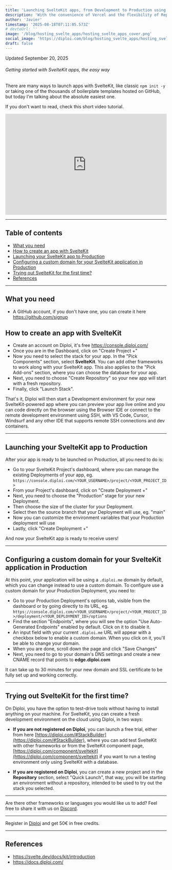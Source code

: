 ```yaml
---
title: 'Launching SvelteKit apps, from Development to Production using Diploi'
description: 'With the convenience of Vercel and the flexibility of Replit, all in a single platform, to create SvelteKit-powered apps super fast'
author: 'Javier'
timestamp: '2025-08-18T07:11:05.573Z'
# devtoUrl: ''
image: '/blog/hosting_svelte_apps/hosting_svelte_apps_cover.png'
social_image: 'https://diploi.com/blog/hosting_svelte_apps/hosting_svelte_apps_og.png'
draft: false
---
```


Updated <time datetime="2025-09-20T15:22:05.000Z">September 20, 2025</time>

###### Getting started with SvelteKit apps, the easy way

There are many ways to launch apps with SvelteKit, like classic `npm init -y` or taking one of the thousands of boilerplate templates hosted on GitHub, but today I'm talking about the absolute easiest one.

If you don't want to read, check this short video tutorial.

<div style="display:flex; justify-content:center; width:100%">
    <iframe width="560" height="315" src="https://www.youtube.com/embed/Cj8WW_EZlMQ?si=ws1-4P8rWnrtNc4y" title="Launching a SvelteKit in record time" frameborder="0" allow="accelerometer; autoplay; clipboard-write; encrypted-media; gyroscope; picture-in-picture; web-share" referrerpolicy="strict-origin-when-cross-origin" allowfullscreen></iframe>
</div>

---

## Table of contents

- [What you need](#what-you-need)
- [How to create an app with SvelteKit](#how-to-create-an-app-with-sveltekit)
- [Launching your SvelteKit app to Production](#launching-your-sveltekit-app-to-production)
- [Configuring a custom domain for your SvelteKit application in Production](#configuring-a-custom-domain-for-your-sveltekit-application-in-production)
- [Trying out SvelteKit for the first time?](#trying-out-sveltekit-for-the-first-time)
- [References](#references)

---

## What you need

- A GitHub account, if you don't have one, you can create it here https://github.com/signup

## How to create an app with SvelteKit

- Create an account on Diploi, it's free https://console.diploi.com/
- Once you are in the Dashboard, click on "Create Project +"
- Now you need to select the stack for your app. In the "Pick Components" section, select **SvelteKit**. You can add other frameworks to work along with your SvelteKit app. This also applies to the "Pick Add-ons" section, where you can choose the database for your app.
- Next, you need to choose "Create Repository" so your new app will start with a fresh repository.
- Finally, click "Launch Stack".

That's it, Diploi will then start a Development environment for your new SvelteKit-powered app where you can preview your app live online and you can code directly on the browser using the Browser IDE or connect to the remote development environment using SSH, with VS Code, Cursor, Windsurf and any other IDE that supports remote SSH connections and dev containers.

---

## Launching your SvelteKit app to Production

After your app is ready to be launched on Production, all you need to do is:

- Go to your SvelteKit Project's dashboard, where you can manage the existing Deployments of your app, eg. `https://console.diploi.com/<YOUR_USERNAME>/project/<YOUR_PROJECT_ID>`
- From your Project's dashboard, click on "Create Deployment +"
- Next, you need to choose the "Production" stage for your new Deployment.
- Then choose the size of the cluster for your Deployment.
- Select then the source branch that your Deployment will use, eg. "main"
- Now you can customize the environment variables that your Production deployment will use
- Lastly, click "Create Deployment +"

And now your SvelteKit app is ready to receive users!

---

## Configuring a custom domain for your SvelteKit application in Production

At this point, your application will be using a `.diploi.me` domain by default, which you can change instead to use a custom domain. To configure use a custom domain for your Production Deployment, you need to:

- Go to your Production Deployment's options tab, visible from the dashboard or by going directly to its URL, eg. `https://console.diploi.com/<YOUR_USERNAME>/project/<YOUR_PROJECT_ID>/deployment/<YOUR_DEPLOYMENT_ID>/options`
- Find the section "Endpoints", where you will see the option "Use Auto-Generated Endpoints" enabled by default. Click on it to disable it.
- An input field with your current `.diploi.me` URL will appear with a checkbox below to enable a custom domain. When you click on it, you'll be able to change your domain.
- When you are done, scroll down the page and click "Save Changes"
- Next, you need to go to your domain's DNS settings and create a new CNAME record that points to **edge.diploi.com**

It can take up to 30 minutes for your new domain and SSL certificate to be fully set up and working correctly.

---

## Trying out SvelteKit for the first time?

On Diploi, you have the option to test-drive tools without having to install anything on your machine. For SvelteKit, you can create a fresh development environment on the cloud using Diploi, in two ways:

- **If you are not registered on Diploi**, you can launch a free trial, either from here [https://diploi.com/#StackBuilder](https://diploi.com/#StackBuilder), where you can add test SvelteKit with other frameworks or from the SvelteKit component page, [https://diploi.com/component/sveltekit](https://diploi.com/component/sveltekit) if you want to run a testing environment only using SvelteKit with a database.

- **If you are registered on Diploi**, you can create a new project and in the **Repository** section, select "Quick Launch", that way, you will be starting an environment without a repository, intended to be used to try out the stack you selected.

---

Are there other frameworks or languages you would like us to add? Feel free to share it with us on [Discord](https://discord.gg/vvgQxVjC8G).

---

Register in [Diploi](https://diploi.com/) and get 50€ in free credits.

---

## References

- https://svelte.dev/docs/kit/introduction
- https://docs.diploi.com/
